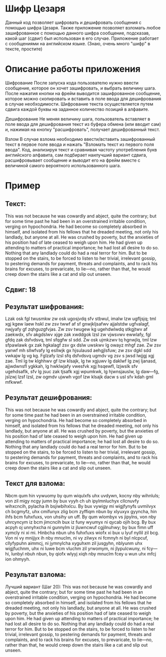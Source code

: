# Шифр Цезаря

Данный код позволяет шифровать и дешифровать сообщения с помощью шифра Цезаря. Также приложение позволяет взломать любое зашифрованное с помощью данного шифра сообщение, подсказав, какой шаг (сдвиг) был использован в его случае. Приложение работает с сообщениями на английском языке. (Знаю, очень много "шифр" в тексте, простите)

# Описание работы приложения

Шифрование
После запуска кода пользователю нужно ввести сообщение, которое он хочет зашифровать, и выбрать величину шага. После нажатия кнопки на фрейм выводится зашифрованное сообщение, которое можно скопировать и вставить в поле ввода для дешифрования в случае необходимости. Шифрование текста осуществляется путем сдвига каждой буквы на заданное количество позиций в алфавите.

Дешифрование
Не меняя величину шага, пользователь вставляет в поле ввода для дешифрования текст из буфера обмена (или вводит сам) и, нажимая на кнопку "расшифровать", получает дешифрованный текст.

Взлом
В случае взлома необходимо ввести/вставить зашифрованный текст в первое поле ввода и нажать "Взломать текст из первого поля ввода". Код, анализируя текст и сравнивая частоту употребления букв английского алфавита, сам подбирает наилучший вариант сдвига, расшифровывает сообщение и выводит его на фрейм вместе с величиной самого вероятного использованного шага. 

# Пример

## Текст:
This was not because he was cowardly and abject, quite the contrary; but for some time past he had been in an overstrained irritable condition, verging on hypochondria. He had become so completely absorbed in himself, and isolated from his fellows that he dreaded meeting, not only his landlady, but anyone at all. He was crushed by poverty, but the anxieties of his position had of late ceased to weigh upon him. He had given up attending to matters of practical importance; he had lost all desire to do so. Nothing that any landlady could do had a real terror for him. But to be stopped on the stairs, to be forced to listen to her trivial, irrelevant gossip, to pestering demands for payment, threats and complaints, and to rack his brains for excuses, to prevaricate, to lie—no, rather than that, he would creep down the stairs like a cat and slip out unseen.

## Сдвиг: 18

## Результат шифрования:
Lzak osk fgl twusmkw zw osk ugosjvdq sfv stbwul, imalw lzw ugfljsjq; tml xgj kgew laew hskl zw zsv twwf af sf gnwjkljsafwv ajjalstdw ugfvalagf, nwjyafy gf zqhguzgfvjas. Zw zsv twugew kg ugehdwlwdq stkgjtwv af zaekwdx, sfv akgdslwv xjge zak xwddgok lzsl zw vjwsvwv ewwlafy, fgl gfdq zak dsfvdsvq, tml sfqgfw sl sdd. Zw osk ujmkzwv tq hgnwjlq, tml lzw sfpawlawk gx zak hgkalagf zsv gx dslw uwskwv lg owayz mhgf zae. Zw zsv yanwf mh sllwfvafy lg esllwjk gx hjsulausd aehgjlsfuw; zw zsv dgkl sdd vwkajw lg vg kg. Fglzafy lzsl sfq dsfvdsvq ugmdv vg zsv s jwsd lwjjgj xgj zae. Tml lg tw klghhwv gf lzw klsajk, lg tw xgjuwv lg daklwf lg zwj ljanasd, ajjwdwnsfl ygkkah, lg hwklwjafy vwesfvk xgj hsqewfl, lzjwslk sfv ugehdsaflk, sfv lg jsuc zak tjsafk xgj wpumkwk, lg hjwnsjauslw, lg daw—fg, jslzwj lzsf lzsl, zw ogmdv ujwwh vgof lzw klsajk dacw s usl sfv kdah gml mfkwwf.

## Результат дешифрования:
This was not because he was cowardly and abject, quite the contrary; but for some time past he had been in an overstrained irritable condition, verging on hypochondria. He had become so completely absorbed in himself, and isolated from his fellows that he dreaded meeting, not only his landlady, but anyone at all. He was crushed by poverty, but the anxieties of his position had of late ceased to weigh upon him. He had given up attending to matters of practical importance; he had lost all desire to do so. Nothing that any landlady could do had a real terror for him. But to be stopped on the stairs, to be forced to listen to her trivial, irrelevant gossip, to pestering demands for payment, threats and complaints, and to rack his brains for excuses, to prevaricate, to lie—no, rather than that, he would creep down the stairs like a cat and slip out unseen.

## Текст для взлома:
Nbcm qum hin vywuomy by qum wiqulxfs uhx uvdywn, kocny nby wihnluls; von zil migy ncgy jumn by bux vyyh ch uh ipylmnluchyx cllcnuvfy wihxcncih, pylacha ih bsjiwbihxlcu. By bux vywigy mi wigjfynyfs uvmilvyx ch bcgmyfz, uhx cmifunyx zlig bcm zyffiqm nbun by xlyuxyx gyyncha, hin ihfs bcm fuhxfuxs, von uhsihy un uff. By qum wlombyx vs jipylns, von nby uhrcyncym iz bcm jimcncih bux iz funy wyumyx ni qycab ojih bcg. By bux acpyh oj unnyhxcha ni gunnylm iz jluwncwuf cgjilnuhwy; by bux fimn uff xymcly ni xi mi. Hinbcha nbun uhs fuhxfuxs wiofx xi bux u lyuf nyllil zil bcg. Von ni vy mnijjyx ih nby mnuclm, ni vy zilwyx ni fcmnyh ni byl nlcpcuf, cllyfypuhn aimmcj, ni jymnylcha xyguhxm zil jusgyhn, nblyunm uhx wigjfuchnm, uhx ni luwe bcm vluchm zil yrwomym, ni jlypulcwuny, ni fcy—hi, lunbyl nbuh nbun, by qiofx wlyyj xiqh nby mnuclm fcey u wun uhx mfcj ion ohmyyh.

## Результат взлома:
Лучший вариант (Шаг 20):
This was not because he was cowardly and abject, quite the contrary; but for some time past he had been in an overstrained irritable condition, verging on hypochondria. He had become so completely absorbed in himself, and isolated from his fellows that he dreaded meeting, not only his landlady, but anyone at all. He was crushed by poverty, but the anxieties of his position had of late ceased to weigh upon him. He had given up attending to matters of practical importance; he had lost all desire to do so. Nothing that any landlady could do had a real terror for him. But to be stopped on the stairs, to be forced to listen to her trivial, irrelevant gossip, to pestering demands for payment, threats and complaints, and to rack his brains for excuses, to prevaricate, to lie—no, rather than that, he would creep down the stairs like a cat and slip out unseen.
